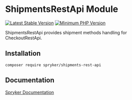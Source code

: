 # ShipmentsRestApi Module
[![Latest Stable Version](https://poser.pugx.org/spryker/shipments-rest-api/v/stable.svg)](https://packagist.org/packages/spryker/shipments-rest-api)
[![Minimum PHP Version](https://img.shields.io/badge/php-%3E%3D%208.1-8892BF.svg)](https://php.net/)

ShipmentsRestApi provides shipment methods handling for CheckoutRestApi.

## Installation

```
composer require spryker/shipments-rest-api
```

## Documentation

[Spryker Documentation](https://docs.spryker.com)
